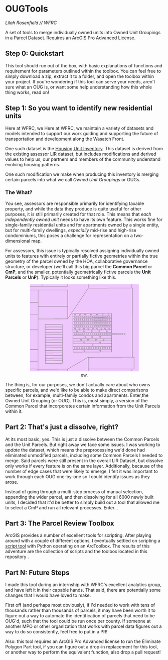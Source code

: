 # OUGTools
*Lilah Rosenfield // WFRC*

 A set of tools to merge individually owned units into Owned Unit Groupings in a Parcel Dataset. Requires an ArcGIS Pro Advanced License.

## Step 0: Quickstart
This tool should run out of the box, with basic explanations of functions and requirement for parameters outlined within the toolbox. You can feel free to simply download a zip, extract it to a folder, and open the toolbox within your project. If you're wondering if this tool can serve your needs, aren't sure what an OUG is, or want some help understanding how this whole thing works, read on!

## Step 1: So you want to identify new residential units
Here at WFRC, we Here at WFRC, we maintain a variety of datasets and models intended to support our work guiding and supporting the future of transportation and development along the Wasatch Front.

One such dataset is the [Housing Unit Inventory](https://gis.utah.gov/data/planning/housing-unit-inventory/). This dataset is derived from the existing assessor LIR dataset, but includes modifications and derived values to help us, our partners and members of the community understand evolving housing patterns.

One such modification we make when producing this inventory is merging certain parcels into what we call *Owned Unit Groupings* or OUGs.

### The What?

You see, assessors are responsible primarily for identifying taxable property, and while the data they produce is quite useful for other purposes, it is still primarily created for that role. This means that *each independently owned unit* needs to have its own feature. This works fine for single-family residential units and for apartments owned by a single entity, but for multi-family dwellings, *especially* mid-rise and high-rise condominiums, this poses a challenge for representation on a two-dimensional map.

For assessors, this issue is typically resolved assigning individually owned units to features with entirely or partially fictive geometries within the true geometry of the parcel owned by the HOA, collaborative governance structure, or developer (we'll call this big parcel the **Common Parcel** or **CmP**, and the smaller, potentially geometrically fictive parcels the **Unit Parcels** or **UnP**). Typically it looks something like this.

<p align="center">
    <img src="./Condo.png" alt="An image showing a mid-rise condo as seen in an assessor's parcel map. It shows that, nested within the parcel surrounding the building, there are a variety of smaller parcels that do not correspond with anything physical. There are two separate 'stacks' of rectangular features. Each of rectangles within the right stack further contain a varying number of circular features, mostly, but not entirely contained within said rectangles.">
    <br>
    ew.
</p>
The thing is, for our purposes, we don't actually care about who owns specific parcels, and we'd like to be able to make direct comparisons between, for example, multi-family condos and apartments. Enter,the Owned Unit Grouping (or OUG). This is, most simply, a version of the Common Parcel that incorporates certain information from the Unit Parcels within it.

## Part 2: That's just a dissolve, right?
At its most basic, yes. This is just a dissolve between the Common Parcels and the Unit Parcels. But right away we face some issues. I was working to *update* the dataset, which means the preprocessing we'd done had eliminated unmodified parcels, including some Common Parcels I needed to merge. Said parcels were still present in the overall LIR Dataset, but dissolve only works if every feature is on the same layer. Additionally, because of the number of edge cases that were likely to emerge, I felt it was important to work through each OUG one-by-one so I could identify issues as they arose.

Instead of going through a multi-step process of manual selection, appending the wider parcel, and then dissolving for all 6000 newly built units, I decided that it'd be better to simply build out a tool that allowed me to select a CmP and run all relevant processes. Enter...

## Part 3: The Parcel Review Toolbox
ArcGIS provides a number of excellent tools for scripting. After playing around with a couple of different options, I eventually settled on scripting a [script tool](https://pro.arcgis.com/en/pro-app/latest/arcpy/geoprocessing_and_python/a-quick-tour-of-creating-script-tools.htm) with Python operating on an ArcToolbox. The results of this adventure are the collection of scripts and the toolbox located in this repository . 

## Part N: Future Steps
I made this tool during an internship with WFRC's excellent analytics group, and have left it in their capable hands. That said, there are potentially some changes that I would have loved to make. 

First off (and perhaps most obviously), if I'd needed to work with tens of thousands rather than thousands of parcels, it may have been worth it to figure out a way to automate the identification of parcels that need to be OUG'd, such that the tool could be run once per county. If someone at another MPO or other organization that works with parcel data figures out a way to do so consistently, feel free to put in a PR!

 Also: this tool requires an ArcGIS Pro Advanced license to run the Eliminate Polygon Part tool, if you can figure out a drop-in replacement for this tool, or another way to perform the equivalent function, also drop a pull request!